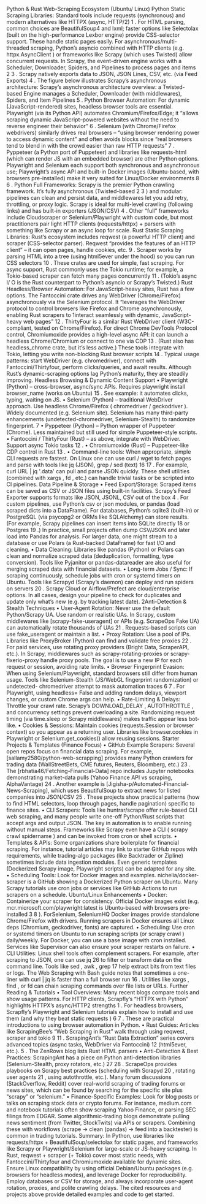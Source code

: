 Python & Rust Web-Scraping Ecosystem (Ubuntu/
Linux)
Python Static Scraping Libraries: Standard tools include
requests
(synchronous) and modern
alternatives like HTTPX (async, HTTP/2) 1 . For HTML parsing, common choices are BeautifulSoup4 and
lxml; faster options like Selectolax (built on the high-performance Lexbor engine) provide CSS-selector
support. These handle static pages easily. For asynchronous/multi-threaded scraping, Python’s asyncio
combined with HTTP clients (e.g. httpx.AsyncClient ) or frameworks like Scrapy (which uses Twisted)
allow concurrent requests. In Scrapy, the event-driven engine works with a Scheduler, Downloader, Spiders,
and Pipelines to process pages and items 2 3 . Scrapy natively exports data to JSON, JSON Lines, CSV, etc.
(via Feed Exports) 4 . The figure below illustrates Scrapy’s asynchronous architecture:
Scrapy’s asynchronous architecture overview: a Twisted-based Engine manages a Scheduler, Downloader (with
middlewares), Spiders, and Item Pipelines 5 .
Python Browser Automation: For dynamic (JavaScript-rendered) sites, headless browser tools are
essential. Playwright (via its Python API) automates Chromium/Firefox/Edge; it “allows scraping dynamic
JavaScript–powered websites without the need to reverse engineer their behavior” 6 . Selenium (with
Chrome/Firefox webdrivers) similarly drives real browsers – “using browser rendering power to access
dynamic content” and often avoids blocks since “real browsers tend to blend in with the crowd easier than
raw HTTP requests” 7 . Pyppeteer (a Python port of Puppeteer) and libraries like requests-html (which
can render JS with an embedded browser) are other Python options. Playwright and Selenium each support
both synchronous and asynchronous use; Playwright’s async API and built-in Docker images (Ubuntu-based,
with browsers pre-installed) make it very suited for Linux/Docker environments 8 6 .
Python Full Frameworks: Scrapy is the premier Python crawling framework. It’s fully asynchronous
(Twisted-based 2 3 ) and modular: pipelines can clean and persist data, and middlewares let you add
retry, throttling, or proxy logic. Scrapy is ideal for multi-level crawling (following links) and has built-in
exporters (JSON/CSV) 4 . Other “full” frameworks include Cloudscraper or Selenium/Playwright with
custom code, but most practitioners pair light HTTP clients (requests/httpx) + parsers with something like
Scrapy or an async loop for scale.
Rust Static Scraping Libraries: Rust’s ecosystem includes reqwest (a powerful HTTP client) and scraper
(CSS-selector parser). Reqwest “provides the features of an HTTP client” – it can open pages, handle cookies,
etc. 9 . Scraper works by parsing HTML into a tree (using html5ever under the hood) so you can run CSS
selectors 10 . These crates are used for simple, fast scraping. For async support, Rust commonly uses the
Tokio runtime; for example, a Tokio-based scraper can fetch many pages concurrently 11 . (Tokio’s async I/
O is the Rust counterpart to Python’s asyncio or Scrapy’s Twisted.)
Rust Headless/Browser Automation: For JavaScript-heavy sites, Rust has a few options. The Fantoccini
crate drives any WebDriver (Chrome/Firefox) asynchronously via the Selenium protocol. It “leverages the
WebDriver protocol to control browsers like Firefox and Chrome asynchronously, enabling Rust scrapers to
1interact seamlessly with dynamic, JavaScript-heavy web pages” 12 . ThirtyFour is a similar Rust WebDriver
client (W3C-compliant, tested on Chrome/Firefox). For direct Chrome DevTools Protocol control,
Chromiumoxide provides a high-level async API: it can launch a headless Chrome/Chromium or connect to
one via CDP 13 . (Rust also has headless_chrome crate, but it’s less active.) These tools integrate with Tokio,
letting you write non-blocking Rust browser scripts 14 . Typical usage patterns: start WebDriver (e.g.
chromedriver), connect with Fantoccini/Thirtyfour, perform clicks/queries, and await results. Although Rust’s
dynamic-scraping options lag Python’s maturity, they are steadily improving.
Headless Browsing & Dynamic Content Support
• Playwright (Python) – cross-browser, async/sync APIs. Requires playwright install
browser_name (works on Ubuntu) 15 . See example: it automates clicks, typing, waiting on JS.
• Selenium (Python) – traditional WebDriver approach. Use headless Chrome/Firefox
( chromedriver / geckodriver ). Widely documented (e.g. Selenium site). Selenium has many
third-party enhancements (undetected-chromedriver, Selenium-Stealth) to randomize fingerprint.
7
• Pyppeteer (Python) – Python wrapper of Puppeteer (Chrome). Less maintained but still used for
simple Puppeteer-style scripts.
• Fantoccini / ThirtyFour (Rust) – as above, integrate with WebDriver. Support async Tokio tasks 12 .
• Chromiumoxide (Rust) – Puppeteer-like CDP control in Rust 13 .
• Command-line tools: When appropriate, simple CLI requests are fastest. On Linux one can use
curl / wget to fetch pages and parse with tools like jq (JSON), grep / sed (text) 16 17 . For
example, curl URL | jq '.data' can pull and parse JSON quickly. These shell utilities
(combined with xargs , fd , etc.) can handle trivial tasks or be scripted into CI pipelines.
Data Pipeline & Storage
• Feed Export/Storage: Scraped items can be saved as CSV or JSON files using built-in facilities.
Scrapy’s Feed Exporter supports formats like JSON, JSONL, CSV out of the box 4 . For custom
pipelines, use Python’s csv or json modules, or pandas (load scraped dicts into a DataFrame).
For databases, Python’s sqlite3 (built-in) or PostgreSQL (via psycopg2 or ORMs like
SQLAlchemy) can store results. (For example, Scrapy pipelines can insert items into SQLite directly
18 or Postgres 19 .) In practice, small projects often dump CSV/JSON and later load into Pandas for
analysis. For larger data, one might stream to a database or use Polars (a Rust-backed DataFrame)
for fast I/O and cleaning.
• Data Cleaning: Libraries like pandas (Python) or Polars can clean and normalize scraped data
(deduplication, formatting, type conversion). Tools like Pyjanitor or pandas-datareader are also
useful for merging scraped data with financial datasets.
• Long-term Jobs / Sync: If scraping continuously, schedule jobs with cron or systemd timers on
Ubuntu. Tools like Scrapyd (Scrapy’s daemon) can deploy and run spiders on servers 20 . Scrapy
Cloud or Airflow/Prefect are cloud/enterprise options. In all cases, design your pipeline to check for
duplicates and update only what’s new (e.g. by tracking latest date).
2Anti-Detection & Stealth Techniques
• User-Agent Rotation: Never use the default Python/Scrapy UA. Use random or realistic UAs. In
Scrapy, custom middlewares like [scrapy-fake-useragent] or APIs (e.g. ScrapeOps Fake UA) can
automatically rotate thousands of UAs 21 . Requests-based scripts can use fake_useragent or
maintain a list.
• Proxy Rotation: Use a pool of IPs. Libraries like ProxyBroker (Python) can find and validate free
proxies 22 . For paid services, use rotating proxy providers (Bright Data, ScraperAPI, etc.). In Scrapy,
middlewares such as scrapy-rotating-proxies or scrapy-fixerio-proxy handle proxy
pools. The goal is to use a new IP for each request or session, avoiding rate limits.
• Browser Fingerprint Evasion: When using Selenium/Playwright, standard browsers still differ from
human usage. Tools like Selenium-Stealth (JS/WebGL fingerprint randomization) or undetected-
chromedriver attempt to mask automation traces 6 7 . For Playwright, using headless= False
and adding random delays, viewport changes, or custom Chrome args can help.
• Rate-Limiting & Delays: Throttle your crawl rate. Scrapy’s DOWNLOAD_DELAY , AUTOTHROTTLE ,
and concurrency settings prevent overloading a site. Randomizing request timing (via time.sleep
or Scrapy middlewares) makes traffic appear less bot-like.
• Cookies & Sessions: Maintain cookies (requests.Session or browser context) so you appear as a
returning user. Libraries like browser.cookies in Playwright or Selenium.get_cookies()
allow reusing sessions.
Starter Projects & Templates (Finance Focus)
• GitHub Example Scrapers: Several open repos focus on financial data scraping. For example,
[sallamy2580/python-web-scrapping] provides many Python crawlers for trading data
(WallStreetBets, CME futures, Reuters, Bloomberg, etc.) 23 . The [rbhatia46/Fetching-Financial-Data]
repo includes Jupyter notebooks demonstrating market-data pulls (Yahoo Finance API vs scraping,
AlphaVantage) 24 . Another example is [Jigisha-p/Automated-Financial-News-Scraping], which uses
BeautifulSoup to extract news for listed companies into JSON/CSV 25 . These projects show practical
patterns (how to find HTML selectors, loop through pages, handle pagination) specific to finance
sites.
• CLI Scrapers: Tools like huntrar/scrape offer rule-based CLI web scraping, and many people write
one-off Python/Rust scripts that accept args and output JSON. The key in automation is to enable
running without manual steps. Frameworks like Scrapy even have a CLI ( scrapy crawl
spidername ) and can be invoked from cron or shell scripts.
• Templates & APIs: Some organizations share boilerplate for financial scraping. For instance, tutorial
articles may link to starter GitHub repos with requirements, while trading-algo packages (like
Backtrader or Zipline) sometimes include data ingestion modules. Even generic templates
(Dockerized Scrapy image, Playwright scripts) can be adapted for any site.
• Scheduling Tools: Look for Docker images and examples. nichelia/docker-scraper is a GitHub
showing a Dockerized Python scraper on Ubuntu. Many Scrapy tutorials use cron jobs or services like
GitHub Actions to run scrapers on a schedule.
Ubuntu/Linux Enhancements
• Docker: Containerize your scraper for consistency. Official Docker images exist (e.g.
mcr.microsoft.com/playwright:latest is Ubuntu-based with browsers pre-installed
3
8
). ForSelenium, SeleniumHQ Docker images provide standalone Chrome/Firefox with drivers. Running
scrapers in Docker ensures all Linux deps (Chromium, geckodriver, fonts) are captured.
• Scheduling: Use cron or systemd timers on Ubuntu to run scraping scripts (or scrapy
crawl ) daily/weekly. For Docker, you can use a base image with cron installed. Services like
Supervisor can also ensure your scraper restarts on failure.
• CLI Utilities: Linux shell tools often complement scrapers. For example, after scraping to JSON, one
can use jq 26 to filter or transform data on the command line. Tools like sed , awk , grep 17
help extract bits from text files or logs. The Web Scraping with Bash guide notes that sometimes a
one-liner with curl | jq is faster than a full browser run 16 . Utilities like xargs , find , or
fd can chain scraping commands over file lists or URLs.
Further Reading & Tutorials
• Tool Overviews: Many recent blogs compare tools and show usage patterns. For HTTP clients,
Scrapfly’s “HTTPX with Python” highlights HTTPX’s async/HTTP2 strengths 1 . For headless
browsers, Scrapfly’s Playwright and Selenium tutorials explain how to install and use them (and why
they beat static requests ) 6 7 . These are practical introductions to using browser automation
in Python.
• Rust Guides: Articles like ScrapingBee’s “Web Scraping in Rust” walk through using reqwest ,
scraper and tokio
9
11 . ScrapingAnt’s “Rust Data Extraction” series covers advanced topics
(async tasks, WebDriver via Fantoccini) 12
(html5ever, etc.).
5
. The ZenRows blog lists Rust HTML parsers
• Anti-Detection & Best Practices: ScrapingAnt has a piece on Python anti-detection libraries
(Selenium-Stealth, proxy rotators, etc.) 27 28 . ScrapeOps provides playbooks on Scrapy best
practices (scheduling with Scrapyd 20 , rotating user agents 21 , using autothrottle, etc.). Many
forum discussions (StackOverflow, Reddit) cover real-world scraping of trading forums or news sites,
which can be found by searching for the specific site plus “scrapy” or “selenium.”
• Finance-Specific Examples: Look for blog posts or talks on scraping stock data or crypto forums.
For instance, medium.com and notebook tutorials often show scraping Yahoo Finance, or parsing
SEC filings from EDGAR. Some algorithmic-trading blogs demonstrate pulling news sentiment (from
Twitter, StockTwits) via APIs or scrapers. Combining these with workflows (scrape → clean (pandas)
→ feed into a backtester) is common in trading tutorials.
Summary: In Python, use libraries like requests/httpx + BeautifulSoup/selectolax for static pages, and
frameworks like Scrapy or Playwright/Selenium for large-scale or JS-heavy scraping. In Rust, reqwest +
scraper (+ Tokio) cover most static needs, with Fantoccini/Thirtyfour and Chromiumoxide available for
dynamic sites. Ensure Linux compatibility by using official Debian/Ubuntu packages (e.g. browsers for
headless modes), and leverage Docker for reproducibility. Employ databases or CSV for storage, and always
incorporate user-agent rotation, proxies, and polite crawling delays. The cited resources and projects above
provide detailed examples and code to get started.